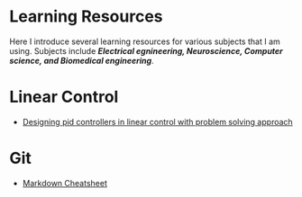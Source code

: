 # Learning Resources

Here I introduce several learning resources for various subjects that I am using.
Subjects include **_Electrical egnineering, Neuroscience, Computer science, and Biomedical engineering_**.

# Linear Control
* [Designing pid controllers in linear control with problem solving approach](https://faradars.org/courses/fvee96073r-designing-pid-controllers-in-linear-control-with-problem-solving-approach)

# Git
* [Markdown Cheatsheet](https://github.com/adam-p/markdown-here/wiki/Markdown-Cheatsheet)